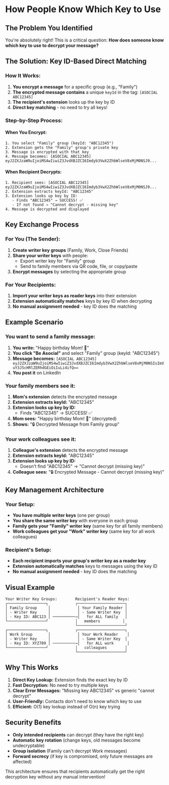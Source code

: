 # How People Know Which Key to Use

## The Problem You Identified

You're absolutely right! This is a critical question: **How does someone know which key to use to decrypt your message?**

## The Solution: Key ID-Based Direct Matching

### **How It Works:**

1. **You encrypt a message** for a specific group (e.g., "Family")
2. **The encrypted message contains** a unique `keyId` in the tag: `[ASOCIAL ABC12345]`
3. **The recipient's extension** looks up the key by ID
4. **Direct key matching** - no need to try all keys!

### **Step-by-Step Process:**

#### **When You Encrypt:**
```
1. You select "Family" group (keyId: "ABC12345")
2. Extension gets the "Family" group's private key
3. Message is encrypted with that key
4. Message becomes: [ASOCIAL ABC12345] eyJ2ZXJzaW9uIjoiMS4wIiwiZ3JvdXBJZCI6Imdyb3VwX2ZhbWlseV8xMjM0NSJ9...
```

#### **When Recipient Decrypts:**
```
1. Recipient sees: [ASOCIAL ABC12345] eyJ2ZXJzaW9uIjoiMS4wIiwiZ3JvdXBJZCI6Imdyb3VwX2ZhbWlseV8xMjM0NSJ9...
2. Extension extracts keyId: "ABC12345"
3. Extension looks up key by ID:
   - Finds "ABC12345" → SUCCESS! ✅
   - If not found → "Cannot decrypt - missing key"
4. Message is decrypted and displayed
```

## **Key Exchange Process**

### **For You (The Sender):**
1. **Create writer key groups** (Family, Work, Close Friends)
2. **Share your writer keys** with people:
   - Export writer key for "Family" group
   - Send to family members via QR code, file, or copy/paste
3. **Encrypt messages** by selecting the appropriate group

### **For Your Recipients:**
1. **Import your writer keys as reader keys** into their extension
2. **Extension automatically matches** keys by key ID when decrypting
3. **No manual assignment needed** - key ID does the matching

## **Example Scenario**

### **You want to send a family message:**

1. **You write:** "Happy birthday Mom! 🎂"
2. **You click "Be Asocial"** and select "Family" group (keyId: "ABC12345")
3. **Message becomes:** `[ASOCIAL ABC12345] eyJ2ZXJzaW9uIjoiMS4wIiwiZ3JvdXBJZCI6Imdyb3VwX2ZhbWlseV8xMjM0NSIsImVuY3J5cHRlZERhdGEiOiIuLi4ifQ==`
4. **You post it** on LinkedIn

### **Your family members see it:**

1. **Mom's extension** detects the encrypted message
2. **Extension extracts keyId:** "ABC12345"
3. **Extension looks up key by ID:**
   - Finds "ABC12345" → SUCCESS! ✅
4. **Mom sees:** "Happy birthday Mom! 🎂" (decrypted)
5. **Shows:** "🔒 Decrypted Message from Family group"

### **Your work colleagues see it:**

1. **Colleague's extension** detects the encrypted message
2. **Extension extracts keyId:** "ABC12345"
3. **Extension looks up key by ID:**
   - Doesn't find "ABC12345" → "Cannot decrypt (missing key)"
4. **Colleague sees:** "🔒 Encrypted Message - Cannot decrypt (missing key)"

## **Key Management Architecture**

### **Your Setup:**
- **You have multiple writer keys** (one per group)
- **You share the same writer key** with everyone in each group
- **Family gets your "Family" writer key** (same key for all family members)
- **Work colleagues get your "Work" writer key** (same key for all work colleagues)

### **Recipient's Setup:**
- **Each recipient imports your group's writer key as a reader key**
- **Extension automatically matches** keys to messages using the key ID
- **No manual assignment needed** - key ID does the matching

## **Visual Example**

```
Your Writer Key Groups:        Recipient's Reader Keys:
┌─────────────────┐            ┌─────────────────────┐
│ Family Group     │            │ Your Family Reader │
│ - Writer Key     │            │ - Same Writer Key  │
│ - Key ID: ABC123 │ ──────────→│   for ALL family   │
└─────────────────┘            │   members          │
                               └─────────────────────┘
┌─────────────────┐            ┌─────────────────────┐
│ Work Group       │            │ Your Work Reader    │
│ - Writer Key     │            │ - Same Writer Key  │
│ - Key ID: XYZ789 │ ──────────→│   for ALL work      │
└─────────────────┘            │   colleagues        │
                               └─────────────────────┘
```

## **Why This Works**

1. **Direct Key Lookup:** Extension finds the exact key by ID
2. **Fast Decryption:** No need to try multiple keys
3. **Clear Error Messages:** "Missing key ABC12345" vs generic "cannot decrypt"
4. **User-Friendly:** Contacts don't need to know which key to use
5. **Efficient:** O(1) key lookup instead of O(n) key trying

## **Security Benefits**

- **Only intended recipients** can decrypt (they have the right key)
- **Automatic key rotation** (change keys, old messages become undecryptable)
- **Group isolation** (Family can't decrypt Work messages)
- **Forward secrecy** (if key is compromised, only future messages are affected)

This architecture ensures that recipients automatically get the right decryption key without any manual intervention!

